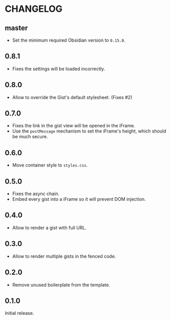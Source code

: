 # CHANGELOG

## master

- Set the minimum required Obsidian version to `0.15.0`.

## 0.8.1

- Fixes the settings will be loaded incorrectly.

## 0.8.0

- Allow to override the Gist's default stylesheet. (Fixes #2)

## 0.7.0

- Fixes the link in the gist view will be opened in the iFrame.
- Use the `postMessage` mechanism to set the iFrame's height, which should be much secure.

## 0.6.0

- Move container style to `styles.css`.

## 0.5.0

- Fixes the async chain.
- Embed every gist into a iFrame so it will prevent DOM injection.

## 0.4.0

- Allow to render a gist with full URL.

## 0.3.0

- Allow to render multiple gists in the fenced code.

## 0.2.0

- Remove unused boilerplate from the template.

## 0.1.0

Initial release.
